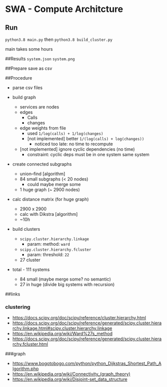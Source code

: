 # SWA - Compute Architcture

## Run
`python3.8 main.py` then `python3.8 build_cluster.py`

main takes some hours

##Results
`system.json` `system.png`

##Prepare
save as csv

##Procedure

- parse csv files

- build graph
    - services are nodes
    - edges
        - Calls
        - changes 
    - edge weights from file
        - used ```1/log(calls) + 1/log(changes)```
        - [not implemented] better ```1/(log(calls) + log(changes))```
            - noticed too late: no time to recompute
    - [not implemented] ignore cyclic dependencies (no time)
        - constraint: cyclic deps must be in one system same system

- create connected subgraphs
    - union–find [algorithm]
    - 84 small subgraphs (< 20 nodes)
        - could maybe merge some
    - 1 huge graph (~ 2900 nodes)

- calc distance matrix (for huge graph)
    - 2900 x 2900
    - calc with Dikstra [algorithm]
    - ~10h
    
- build clusters
    - ``scipy.cluster.hierarchy.linkage``
        - param: method: ``ward``
    -  ``scipy.cluster.hierarchy.fcluster``
        - param: threshold: ``22``
    - 27 cluster
    
- total - 111 systems
    - 84 small (maybe merge some? no semantic)
    - 27 in huge (divide big systems with recursion)
    

##links        
### clustering
- https://docs.scipy.org/doc/scipy/reference/cluster.hierarchy.html
- https://docs.scipy.org/doc/scipy/reference/generated/scipy.cluster.hierarchy.linkage.html#scipy.cluster.hierarchy.linkage
- https://en.wikipedia.org/wiki/Ward%27s_method
- https://docs.scipy.org/doc/scipy/reference/generated/scipy.cluster.hierarchy.fcluster.html


###graph
- https://www.bogotobogo.com/python/python_Dijkstras_Shortest_Path_Algorithm.php
- https://en.wikipedia.org/wiki/Connectivity_(graph_theory)
- https://en.wikipedia.org/wiki/Disjoint-set_data_structure
